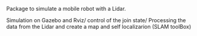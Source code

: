 Package to simulate a mobile robot with a Lidar.

Simulation on Gazebo and Rviz/ control of the join state/ Processing the data from the Lidar and create a map and self localizarion (SLAM toolBox)
